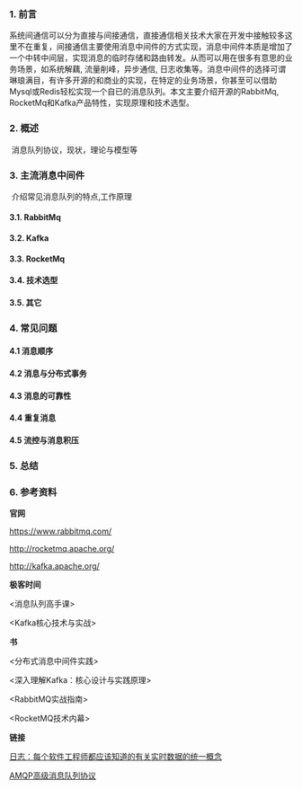 ### 1. 前言

​			系统间通信可以分为直接与间接通信，直接通信相关技术大家在开发中接触较多这里不在重复，间接通信主要使用消息中间件的方式实现，消息中间件本质是增加了一个中转中间层，实现消息的临时存储和路由转发。从而可以用在很多有意思的业务场景，如系统解藕, 流量削峰，异步通信, 日志收集等。消息中间件的选择可谓琳琅满目，有许多开源的和商业的实现，在特定的业务场景，你甚至可以借助Mysql或Redis轻松实现一个自已的消息队列。本文主要介绍开源的RabbitMq, RocketMq和Kafka产品特性，实现原理和技术选型。

### 2.  概述

​		    消息队列协议，现状，理论与模型等

### 3.  主流消息中间件

​			介绍常见消息队列的特点,工作原理

#### 3.1. RabbitMq

#### 3.2. Kafka

#### 3.3. RocketMq

#### 3.4. 技术选型

#### 3.5. 其它

### 4. 常见问题

#### 4.1  消息顺序

#### 4.2 消息与分布式事务

#### 4.3  消息的可靠性

#### 4.4  重复消息

#### 4.5 流控与消息积压

### 5. 总结

### 6. 参考资料

**官网** 

https://www.rabbitmq.com/

http://rocketmq.apache.org/

http://kafka.apache.org/

**极客时间**

<消息队列高手课>

<Kafka核心技术与实战>

**书** 

<分布式消息中间件实践>

<深入理解Kafka：核心设计与实践原理>

<RabbitMQ实战指南>

<RocketMQ技术内幕>

**链接**

 [日志：每个软件工程师都应该知道的有关实时数据的统一概念](http://www.oschina.net/translate/log-what-every-software-engineer-should-know-about-real-time-datas-unifying)

[AMQP高级消息队列协议](https://www.amqp.org/)